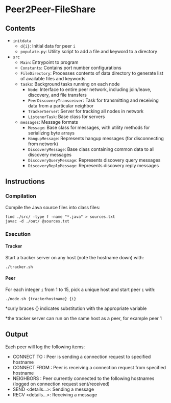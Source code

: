 # Peer2Peer-FileShare
## Contents
- `initdata`
  - `d{i}`: Initial data for peer `i`
  - `populate.py`: Utility script to add a file and keyword to a directory
- `src`
  - `Main`:
  Entrypoint to program
  - `Constants`:
  Contains port number configurations
  - `FileDirectory`:
  Processes contents of data directory to generate list of available files and keywords
  - `tasks`: Background tasks running on each node
    - `Node`: Interface to entire peer network, including join/leave, discovery, and file transfers
    - `PeerDiscoveryTransceiver`: Task for transmitting and receiving data from a particular neighbor
    - `TrackerServer`: Server for tracking all nodes in network
    - `ListenerTask`: Base class for servers
  - `messages`: Message formats
    - `Message`: Base class for messages, with utility methods for serializing byte arrays
    - `HangupMessage`: Represents hangup messages (for disconnecting from network)
    - `DiscoveryMessage`: Base class containing common data to all discovery messages
    - `DiscoveryQueryMessage`: Represents discovery query messages
    - `DiscoveryReplyMessage`: Represents discovery reply messages
## Instructions
### Compilation
Compile the Java source files into class files:
```
find ./src/ -type f -name "*.java" > sources.txt
javac -d ./out/ @sources.txt
```

### Execution
#### Tracker
Start a tracker server on any host (note the hostname down) with:
```
./tracker.sh
```

#### Peer
For each integer `i` from 1 to 15, pick a unique host and start peer `i` with:
```
./node.sh {trackerhostname} {i}
```

*curly braces {} indicates substitution with the appropriate variable

*the tracker server can run on the same host as a peer, for example peer 1

## Output
Each peer will log the following items:
- CONNECT TO <hostname>: Peer is sending a connection request to specified hostname
- CONNECT FROM <hostname>: Peer is receiving a connection request from specified hostname
- NEIGHBORS <hostnames>: Peer currently connected to the following hostnames (logged on connection request sent/received)
- SEND <details...>: Sending a message
- RECV <details...>: Receiving a message